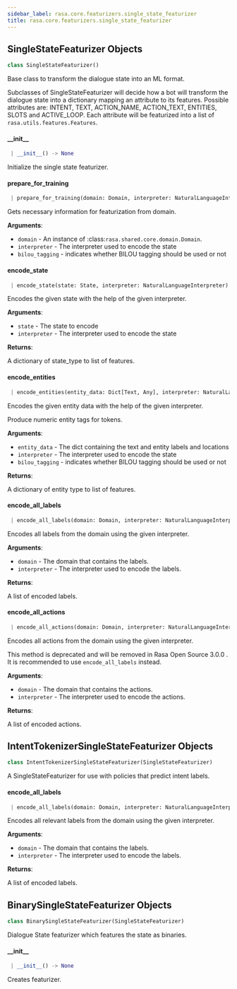 ```yaml
---
sidebar_label: rasa.core.featurizers.single_state_featurizer
title: rasa.core.featurizers.single_state_featurizer
---
```

## SingleStateFeaturizer Objects

```python
class SingleStateFeaturizer()
```

Base class to transform the dialogue state into an ML format.

Subclasses of SingleStateFeaturizer will decide how a bot will
transform the dialogue state into a dictionary mapping an attribute
to its features. Possible attributes are: INTENT, TEXT, ACTION_NAME,
ACTION_TEXT, ENTITIES, SLOTS and ACTIVE_LOOP. Each attribute will be
featurized into a list of `rasa.utils.features.Features`.

#### \_\_init\_\_

```python
 | __init__() -> None
```

Initialize the single state featurizer.

#### prepare\_for\_training

```python
 | prepare_for_training(domain: Domain, interpreter: NaturalLanguageInterpreter, bilou_tagging: bool = False) -> None
```

Gets necessary information for featurization from domain.

**Arguments**:

- `domain` - An instance of :class:`rasa.shared.core.domain.Domain`.
- `interpreter` - The interpreter used to encode the state
- `bilou_tagging` - indicates whether BILOU tagging should be used or not

#### encode\_state

```python
 | encode_state(state: State, interpreter: NaturalLanguageInterpreter) -> Dict[Text, List[Features]]
```

Encodes the given state with the help of the given interpreter.

**Arguments**:

- `state` - The state to encode
- `interpreter` - The interpreter used to encode the state
  

**Returns**:

  A dictionary of state_type to list of features.

#### encode\_entities

```python
 | encode_entities(entity_data: Dict[Text, Any], interpreter: NaturalLanguageInterpreter, bilou_tagging: bool = False) -> Dict[Text, List[Features]]
```

Encodes the given entity data with the help of the given interpreter.

Produce numeric entity tags for tokens.

**Arguments**:

- `entity_data` - The dict containing the text and entity labels and locations
- `interpreter` - The interpreter used to encode the state
- `bilou_tagging` - indicates whether BILOU tagging should be used or not
  

**Returns**:

  A dictionary of entity type to list of features.

#### encode\_all\_labels

```python
 | encode_all_labels(domain: Domain, interpreter: NaturalLanguageInterpreter) -> List[Dict[Text, List[Features]]]
```

Encodes all labels from the domain using the given interpreter.

**Arguments**:

- `domain` - The domain that contains the labels.
- `interpreter` - The interpreter used to encode the labels.
  

**Returns**:

  A list of encoded labels.

#### encode\_all\_actions

```python
 | encode_all_actions(domain: Domain, interpreter: NaturalLanguageInterpreter) -> List[Dict[Text, List[Features]]]
```

Encodes all actions from the domain using the given interpreter.

This method is deprecated and will be removed in Rasa Open Source 3.0.0 .
It is recommended to use `encode_all_labels` instead.

**Arguments**:

- `domain` - The domain that contains the actions.
- `interpreter` - The interpreter used to encode the actions.
  

**Returns**:

  A list of encoded actions.

## IntentTokenizerSingleStateFeaturizer Objects

```python
class IntentTokenizerSingleStateFeaturizer(SingleStateFeaturizer)
```

A SingleStateFeaturizer for use with policies that predict intent labels.

#### encode\_all\_labels

```python
 | encode_all_labels(domain: Domain, interpreter: NaturalLanguageInterpreter) -> List[Dict[Text, List[Features]]]
```

Encodes all relevant labels from the domain using the given interpreter.

**Arguments**:

- `domain` - The domain that contains the labels.
- `interpreter` - The interpreter used to encode the labels.
  

**Returns**:

  A list of encoded labels.

## BinarySingleStateFeaturizer Objects

```python
class BinarySingleStateFeaturizer(SingleStateFeaturizer)
```

Dialogue State featurizer which features the state as binaries.

#### \_\_init\_\_

```python
 | __init__() -> None
```

Creates featurizer.

